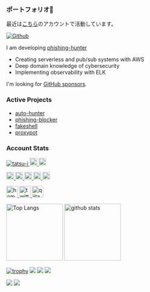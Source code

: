 ### ポートフォリオ👋

最近は[こちら](https://github.com/phishing-hunter/phishing-hunter)のアカウントで活動しています。  

[![Github](https://img.shields.io/github/followers/tatsu-i?label=Follow&style=social)](https://github.com/tatsu-i)

I am developing [phishing-hunter](https://phishing-hunter.com/)

* Creating serverless and pub/sub systems with AWS
* Deep domain knowledge of cybersecurity
* Implementing observability with ELK

I'm looking for [GitHub sponsors](https://github.com/sponsors/phishing-hunter).

### Active Projects
* [auto-hunter](https://github.com/phishing-hunter/auto-hunter)
* [phishing-blocker](https://github.com/phishing-hunter/phishing-blocker)
* [fakeshell](https://github.com/phishing-hunter/fakeshell)
* [proxypot](https://github.com/phishing-hunter/proxypot)

### Account Stats
<p align="left"> 
  <a href="https://github.com/tatsu-i/tatsu-i/">
    <img src="https://komarev.com/ghpvc/?username=tatsu-i" alt="tatsu-i" />
  </a>
  <a href="http://twitter.com/hunter_phishing">
    <img height="20" src="https://img.shields.io/twitter/follow/hunter_phishing?label=Twitter&logo=twitter&style=flat" />
  </a>
  <a href="https://github.com/tatsu-i">
    <img height="20" src="https://img.shields.io/github/followers/tatsu-i?label=follow&logo=github&style=flat" />
  </a>
</p>

<p align="left">
  <a href="https://zenn.dev/tatsui">
    <img height="20" src="https://zenn.badge.nikaera.com/s/tatsui/likes" />
  </a>
  <a href="https://zenn.dev/tatsui">
    <img height="20" src="https://zenn.badge.nikaera.com/s/tatsui/followers" />
  </a>
  <a href="https://zenn.dev/tatsui">
    <img height="20" src="https://zenn.badge.nikaera.com/s/tatsui/articles" />
  </a>
  <a href="http://qiita.com/tatsui">
    <img height="20" src="https://qiita-badge.apiapi.app/s/tatsui/contributions.svg" />
  </a>
  <a href="http://qiita.com/tatsui">
    <img height="20" src="https://qiita-badge.apiapi.app/s/tatsui/posts.svg" />
  </a>
</p>

<p align="left"> 
  <a href="https://tatsu-i.github.io/">
    <img alt="homepage" width="30px" src="https://simpleicons.org/icons/homeassistantcommunitystore.svg" />
  </a>
  <a href="https://twitter.com/hunter_phishing">
    <img alt="twitter" width="30px" src="https://simpleicons.org/icons/twitter.svg" />
  </a>
  <a href="https://qiita.com/tatsui">
    <img alt="qiita" width="30px" src="https://simpleicons.org/icons/qiita.svg" />
  </a>
</p>

<p align="left"> 
  <img alt="Top Langs" height="150px" src="https://github-readme-stats.vercel.app/api/top-langs/?username=tatsu-i&layout=compact&count_private=true&show_icons=true&show_icons=true&theme=github" />
  <img alt="github stats" height="150px" src="https://github-readme-stats.vercel.app/api?username=tatsu-i&count_private=true&show_icons=true&show_icons=true&theme=github" />
</p>

[![trophy](https://github-profile-trophy.vercel.app/?username=tatsu-i&theme=github)](https://github.com/ryo-ma/github-profile-trophy)
[![](https://raw.githubusercontent.com/tatsu-i/tatsu-i/master/profile-summary-card-output/dracula/0-profile-details.svg)](https://github.com/vn7n24fzkq/github-profile-summary-cards)
[![](https://raw.githubusercontent.com/tatsu-i/tatsu-i/master/profile-summary-card-output/dracula/1-repos-per-language.svg)](https://github.com/vn7n24fzkq/github-profile-summary-cards)
[![](https://raw.githubusercontent.com/tatsu-i/tatsu-i/master/profile-summary-card-output/dracula/2-most-commit-language.svg)](https://github.com/vn7n24fzkq/github-profile-summary-cards)

[![](https://activity-graph.herokuapp.com/graph?username=tatsu-i&theme=github)](https://activity-graph.herokuapp.com/graph?username=tatsu-i&theme=github)
[![](https://github-readme-streak-stats.herokuapp.com/?user=tatsu-i&theme=github)](https://github-readme-streak-stats.herokuapp.com/?user=tatsu-i&theme=github)

